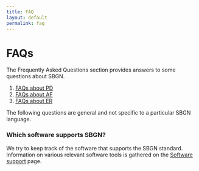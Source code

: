 ```yaml
---
title: FAQ
layout: default
permalink: faq
---
```


# FAQs

The Frequently Asked Questions section provides answers to some questions about SBGN.

1.  [FAQs about PD](faq/pd)
2.  [FAQs about AF](faq/af)
3.  [FAQs about ER](faq/er)

The following questions are general and not specific to a particular SBGN language.

### Which software supports SBGN?

We try to keep track of the software that supports the SBGN standard. Information on various relevant software tools is gathered on the [Software support](software) page.

